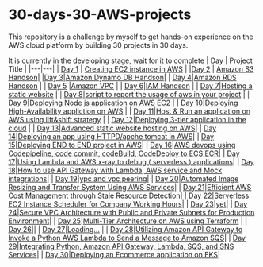 # 30-days-30-AWS-projects
This repository is a challenge by myself to get hands-on experience on the AWS cloud platform by building 30 projects in 30 days.

It is currently in the developing stage, wait for it to complete
| Day | Project Title |
|---|---|
| [Day 1](https://github.com/Charan-happy/30-days-30-AWS-projects/blob/main/day1/project_overview.md) | [Creating EC2 instance in AWS](https://github.com/Charan-happy/30-days-30-AWS-projects/blob/main/day1/project_overview.md) |
|[Day 2](https://github.com/Charan-happy/30-days-30-AWS-projects/blob/main/Day%202/overview.md) | [Amazon S3 Handson](https://github.com/Charan-happy/30-days-30-AWS-projects/blob/main/Day%202/overview.md)|
|[Day 3](https://github.com/Charan-happy/30-days-30-AWS-projects/blob/main/day3/overview.md)|[Amazon Dynamo DB Handson](https://github.com/Charan-happy/30-days-30-AWS-projects/blob/main/day3/overview.md)|
| [Day 4](https://github.com/Charan-happy/30-days-30-AWS-projects/blob/main/day%204/overview.md)|[Amazon RDS Handson](https://github.com/Charan-happy/30-days-30-AWS-projects/blob/main/day%204/overview.md) |
| [Day 5](https://github.com/Charan-happy/30-days-30-AWS-projects/blob/main/day%205/overview.md) |[Amazon VPC](https://github.com/Charan-happy/30-days-30-AWS-projects/blob/main/day%205/overview.md) |
| [Day 6](https://github.com/Charan-happy/30-days-30-AWS-projects/blob/main/Day%206/overview.md)|[IAM Handson](https://github.com/Charan-happy/30-days-30-AWS-projects/blob/main/Day%206/overview.md) | 
| [Day 7](https://github.com/Charan-happy/30-days-30-AWS-projects/blob/main/Day%207/overview.md)|[Hosting a static website](https://github.com/Charan-happy/30-days-30-AWS-projects/blob/main/Day%207/overview.md) |
| [Day 8](https://github.com/Charan-happy/30-days-30-AWS-projects/blob/main/Day%208/overview.md)|[script to report the usage of aws in your project](https://github.com/Charan-happy/30-days-30-AWS-projects/blob/main/Day%208/overview.md) |
| [Day 9](https://github.com/Charan-happy/30-days-30-AWS-projects/blob/main/Day%209/overview.md)|[Deploying Node js application on AWS EC2](https://github.com/Charan-happy/30-days-30-AWS-projects/blob/main/Day%209/overview.md) |
| [Day 10](https://github.com/Charan-happy/30-days-30-AWS-projects/tree/main/Day%2010)|[Deploying High-Availability appliction on AWS](https://github.com/Charan-happy/30-days-30-AWS-projects/edit/main/Day%2010/overview.md) |
| [Day 11](https://github.com/Charan-happy/30-days-30-AWS-projects/blob/main/Day%2011/overview.md.txt)|[Host & Run an application on AWS using lift&shift strategy](https://github.com/Charan-happy/30-days-30-AWS-projects/blob/main/Day%2011/overview.md.txt) |
| [Day 12](https://github.com/Charan-happy/30-days-30-AWS-projects/blob/main/Day%2012/overview.md.txt)|[Deploying 3-tier application in the cloud](https://github.com/Charan-happy/30-days-30-AWS-projects/blob/main/Day%2012/overview.md.txt) |
| [Day 13](https://github.com/Charan-happy/30-days-30-AWS-projects/edit/main/Day%2013/overview.md.txt)|[Advanced static website hosting on AWS](https://github.com/Charan-happy/30-days-30-AWS-projects/edit/main/Day%2013/overview.md.txt)|
| [Day 14](https://github.com/Charan-happy/30-days-30-AWS-projects/edit/main/Day%2014/overview.md.txt)|[Deploying an app using HTTPD/apche tomcat in AWS](https://github.com/Charan-happy/30-days-30-AWS-projects/edit/main/Day%2014/overview.md.txt)|
| [Day 15](https://github.com/Charan-happy/30-days-30-AWS-projects/blob/main/Day%2015/overview.md)|[Deploying END to END project in AWS](https://github.com/Charan-happy/30-days-30-AWS-projects/blob/main/Day%2015/overview.md)|
| [Day 16](https://github.com/Charan-happy/30-days-30-AWS-projects/blob/main/Day%2016/overview.md)|[AWS devops using Codepipeline, code commit, codeBuild, CodeDeploy to ECS ECR](https://github.com/Charan-happy/30-days-30-AWS-projects/blob/main/Day%2016/overview.md)|
| [Day 17](https://github.com/Charan-happy/30-days-30-AWS-projects/blob/main/Day%2017/overview.md)|[Using Lambda and AWS x-ray to debug ( serverless ) applications](https://github.com/Charan-happy/30-days-30-AWS-projects/blob/main/Day%2017/overview.md)|
| [Day 18](https://github.com/Charan-happy/30-days-30-AWS-projects/blob/main/Day%2018/overview.md)|[How to use API Gateway with Lambda, AWS service and Mock integrations](https://github.com/Charan-happy/30-days-30-AWS-projects/blob/main/Day%2018/overview.md)|
| [Day 19](https://github.com/Charan-happy/30-days-30-AWS-projects/blob/main/Day%2019/overview.md.txt)|[ypc and vpc peering](https://github.com/charan-happy/30-days-30-AWS-projects/blob/main/Day%2019/VPC%20and%20VPC%20Peering%20Demo.md)|
| [Day 20](https://github.com/Charan-happy/30-days-30-AWS-projects/blob/main/Day%2020/overview.md)|[Automated Image Resizing and Transfer System Using AWS Services](https://github.com/Charan-happy/30-days-30-AWS-projects/blob/main/Day%2020/overview.md)|
| [Day 21](https://github.com/Charan-happy/30-days-30-AWS-projects/blob/main/Day%2021/overview.md)|[Efficient AWS Cost Management through Stale Resource Detection](https://github.com/Charan-happy/30-days-30-AWS-projects/blob/main/Day%2021/overview.md)|
| [Day 22](https://github.com/Charan-happy/30-days-30-AWS-projects/blob/main/Day%2022/overview.md)|[Serverless EC2 Instance Scheduler for Company Working Hours](https://github.com/Charan-happy/30-days-30-AWS-projects/blob/main/Day%2022/overview.md)|
| [Day 23]()|[yet](https://www.youtube.com/watch?v=bSRlkanY5P8)|
| [Day 24]()|[Secure VPC Architecture with Public and Private Subnets for Production Environment]()|
| [Day 25]()|[Multi-Tier Architecture on AWS using Terraform]() |
| [Day 26]()|[]()|
| [Day 27]()|[Loading...]() |
| [Day 28]()|[Utilizing Amazon API Gateway to Invoke a Python AWS Lambda to Send a Message to Amazon SQS](https://github.com/charan-happy/30-days-30-AWS-projects/tree/main/Day%2028)|
| [Day 29]()|[Integrating Python, Amazon API Gateway, Lambda, SQS, and SNS Services](https://github.com/charan-happy/30-days-30-AWS-projects/tree/main/Day%2029)|
| [Day 30]()|[Deploying an Ecommerce application on EKS](https://github.com/charan-happy/30-days-30-AWS-projects/tree/main/Day%2030)|
